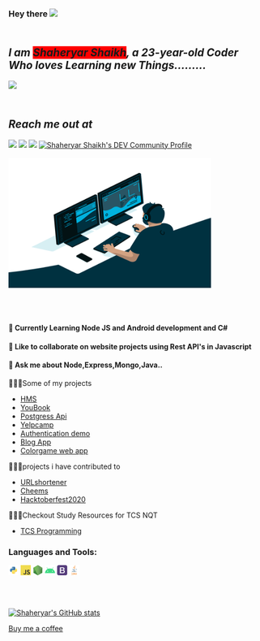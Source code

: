 ### Hey there <img src="https://media.giphy.com/media/hvRJCLFzcasrR4ia7z/giphy.gif" width="25px">

## _<br>I am <span style="background-color:red;">Shaheryar Shaikh</span>, a 23-year-old Coder Who loves Learning new Things.........</br>_
![](https://komarev.com/ghpvc/?username=shaheryarshaikh1011&color=010040&style=flat-square)
## _<br>Reach me out at</br>_
 [![](https://img.shields.io/badge/.-LinkedIn-Blue?style=for-the-badge&logo=linkedin)](https://www.linkedin.com/in/shaheryar-shaikh-0391451a4/)
 [![](https://img.shields.io/badge/gmail-D14836?&style=for-the-badge&logo=gmail&logoColor=white)](mailto:sherishaikh2611@gmail.com)
 [![](https://img.shields.io/badge/instagram-%23E4405F.svg?&style=for-the-badge&logo=instagram&logoColor=white)](https://www.instagram.com/starkastic.af/)
 <a href="https://dev.to/shaheryarshaikh1011">
<img src="https://d2fltix0v2e0sb.cloudfront.net/dev-badge.svg" alt="Shaheryar Shaikh's DEV Community Profile" height="30" width="30">
 </a>
 <br>
<br>
<a href="https://shaheryarshaikh.me">
         <img src="https://raw.githubusercontent.com/shaheryarshaikh1011/shaheryarshaikh1011/master/code.gif?raw=true" width="400" height="256">
</a>

 <br>
 <br>

 #### 🌱 Currently Learning Node JS and Android development and C#
 #### 👬 Like to collaborate on website projects using Rest API's in Javascript<br>
 #### 💬 Ask me about Node,Express,Mongo,Java..
👨🏻‍💻Some of my projects <br>
  
  * <a href="https://github.com/shaheryarshaikh1011/hms">HMS</a>
  * <a href="https://github.com/shaheryarshaikh1011/youbookk">YouBook</a>
  * <a href="https://github.com/shaheryarshaikh1011/postgress_api_nodejs">Postgress Api </a>
  * <a href="https://github.com/shaheryarshaikh1011/yelpcamp">Yelpcamp</a>
  * <a href="https://github.com/shaheryarshaikh1011/authdemo">Authentication demo</a>
  * <a href="https://github.com/shaheryarshaikh1011/BlogApp">Blog App</a>
  * <a href="https://github.com/shaheryarshaikh1011/Colorgame1011">Colorgame web app</a>
  
👨🏻‍💻projects i have contributed to <br>
 * <a href="https://github.com/fredysomy/URLshortner">URLshortener</a>
 * <a href="https://github.com/adithyapaib/cheems">Cheems</a>
 * <a href="https://github.com/namishkhanna/hacktoberfest2020">Hacktoberfest2020</a>
 
 
👨🏻‍💻Checkout Study Resources for TCS NQT <br>
* <a href="https://github.com/shaheryarshaikh1011/tcs_prep">TCS Programming</a>

### Languages and Tools: 

<code><img height="20" src="https://raw.githubusercontent.com/github/explore/80688e429a7d4ef2fca1e82350fe8e3517d3494d/topics/python/python.png"></code>
<code><img height="20" src="https://raw.githubusercontent.com/github/explore/80688e429a7d4ef2fca1e82350fe8e3517d3494d/topics/javascript/javascript.png"></code>
<code><img height="20" src="https://raw.githubusercontent.com/github/explore/80688e429a7d4ef2fca1e82350fe8e3517d3494d/topics/nodejs/nodejs.png"></code>
<code><img height="20" src="https://raw.githubusercontent.com/github/explore/80688e429a7d4ef2fca1e82350fe8e3517d3494d/topics/android/android.png"></code>
<code><img height="20" src="https://raw.githubusercontent.com/github/explore/80688e429a7d4ef2fca1e82350fe8e3517d3494d/topics/bootstrap/bootstrap.png"></code>
<code><img height="20" src="https://raw.githubusercontent.com/github/explore/80688e429a7d4ef2fca1e82350fe8e3517d3494d/topics/java/java.png"></code>
<br>

<br>
<br>


[![Shaheryar's GitHub stats](https://github-readme-stats.vercel.app/api?username=shaheryarshaikh1011&theme=dark&show_icons=true)](https://github.com/anuraghazra/github-readme-stats)

<a href="https://www.buymeacoffee.com/shaheryarshaikh">Buy me a coffee</a> 
